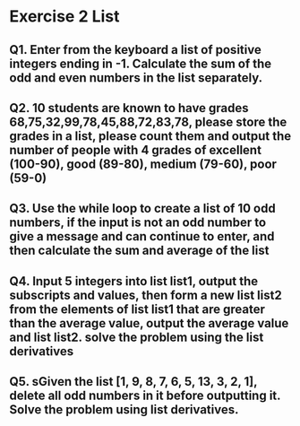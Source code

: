 # Exercise 2 List

## Q1.  Enter from the keyboard a list of positive integers ending in -1. Calculate the sum of the odd and even numbers in the list separately.

## Q2.  10 students are known to have grades 68,75,32,99,78,45,88,72,83,78, please store the grades in a list, please count them and output the number of people with 4 grades of excellent (100-90), good (89-80), medium (79-60), poor (59-0)

## Q3.  Use the while loop to create a list of 10 odd numbers, if the input is not an odd number to give a message and can continue to enter, and then calculate the sum and average of the list

##   Q4.  Input 5 integers into list list1, output the subscripts and values, then form a new list list2 from the elements of list list1 that are greater than the average value, output the average value and list list2. solve the problem using the list derivatives

## Q5.  sGiven the list [1, 9, 8, 7, 6, 5, 13, 3, 2, 1], delete all odd numbers in it before outputting it. Solve the problem using list derivatives.